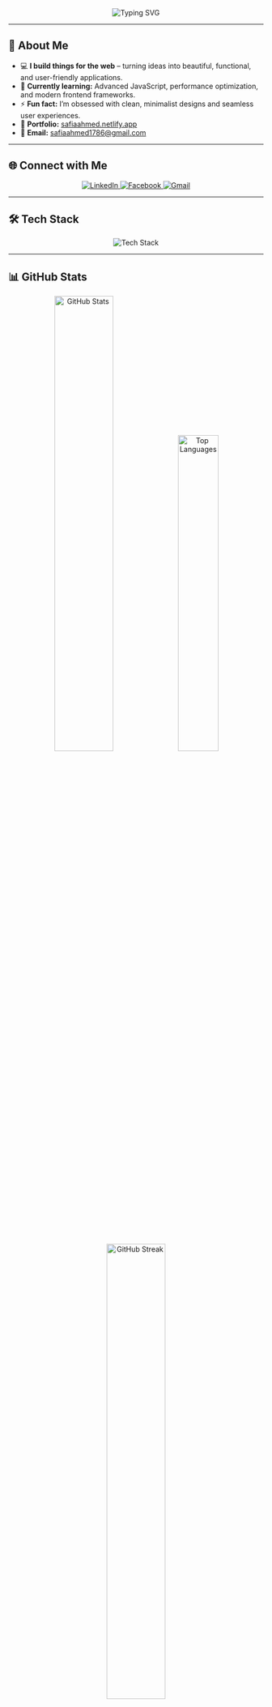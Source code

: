 <div align="center">
  <img src="https://readme-typing-svg.demolab.com?font=Fira+Code&weight=600&size=28&duration=4000&pause=1000&color=4F8CC9&center=true&vCenter=true&width=500&lines=Hi+%F0%9F%91%8B%2C+I'm+Safia+Ahmed;A+Passionate+Frontend+Developer;From+Bangladesh+%F0%9F%87%A7%F0%9F%87%A9" alt="Typing SVG" />
</div>

---

## 🚀 **About Me**

<!--<script src="https://unpkg.com/@dotlottie/player-component@2.7.12/dist/dotlottie-player.mjs" type="module"></script>-->
<!--<dotlottie-player src="https://lottie.host/4bf96981-a12c-42a6-a2dc-0d6322a9b81f/ggxGb46UJe.lottie" background="transparent" speed="1" style="width: 300px; height: 300px" loop autoplay></dotlottie-player>-->

- 💻 **I build things for the web** – turning ideas into beautiful, functional, and user-friendly applications.
- 🌱 **Currently learning:** Advanced JavaScript, performance optimization, and modern frontend frameworks.
- ⚡ **Fun fact:** I’m obsessed with clean, minimalist designs and seamless user experiences.
- 📌 **Portfolio:** [safiaahmed.netlify.app](https://safiaahmed.netlify.app/)
- 📧 **Email:** [safiaahmed1786@gmail.com](mailto:safiaahmed1786@gmail.com)

---

## 🌐 **Connect with Me**

<div align="center">
  <a href="https://linkedin.com/in/safiajotey" target="_blank">
    <img src="https://img.shields.io/badge/LinkedIn-0077B5?style=for-the-badge&logo=linkedin&logoColor=white" alt="LinkedIn" />
  </a>
  <a href="https://fb.com/safiajotey" target="_blank">
    <img src="https://img.shields.io/badge/Facebook-1877F2?style=for-the-badge&logo=facebook&logoColor=white" alt="Facebook" />
  </a>
  <a href="mailto:safiaahmed1786@gmail.com" target="_blank">
    <img src="https://img.shields.io/badge/Gmail-D14836?style=for-the-badge&logo=gmail&logoColor=white" alt="Gmail" />
  </a>
</div>

---

## 🛠️ **Tech Stack**

<div align="center">
  <img src="https://skillicons.dev/icons?i=html,css,js,ts,react,nextjs,remix,astro,redux,tailwind,bootstrap,mui,sass,git,github,vscode" alt="Tech Stack" />
</div>

---

## 📊 **GitHub Stats**

<div align="center">
  <img src="https://github-readme-stats.vercel.app/api?username=safiajotey&show_icons=true&theme=tokyonight" alt="GitHub Stats" width="48%" />
  <img src="https://github-readme-stats.vercel.app/api/top-langs/?username=safiajotey&layout=compact&theme=tokyonight" alt="Top Languages" width="40%" />
</div>

<div align="center">
  <img src="https://github-readme-streak-stats.herokuapp.com/?user=safiajotey&theme=tokyonight" alt="GitHub Streak" width="48%" />
</div>

<!------->

<!--## 🎨 **Featured Projects**-->

<!--<div align="center">-->
<!--  <a href="https://github.com/safiajotey/project-1">-->
<!--    <img src="https://github-readme-stats.vercel.app/api/pin/?username=safiajotey&repo=project-1&theme=tokyonight" alt="Project 1" width="48%" />-->
<!--  </a>-->
<!--  <a href="https://github.com/safiajotey/project-2">-->
<!--    <img src="https://github-readme-stats.vercel.app/api/pin/?username=safiajotey&repo=project-2&theme=tokyonight" alt="Project 2" width="48%" />-->
<!--  </a>-->
<!--</div>-->

<!------->

## 🎉 **Let's Build Something Amazing!**

<div align="center">
  <img src="https://cdn.dribbble.com/users/1059583/screenshots/4171367/coding-freak.gif" width="600" height="300" alt="Professional Coding Animation" />
</div>
